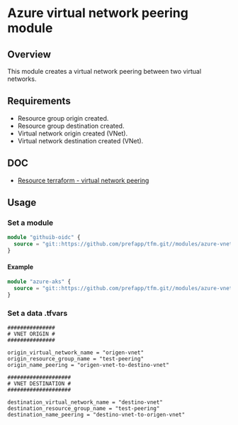 # Azure virtual network peering module

## Overview

This module creates a virtual network peering between two virtual networks.

## Requirements

- Resource group origin created.
- Resource group destination created.
- Virtual network origin created (VNet).
- Virtual network destination created (VNet).

## DOC

- [Resource terraform - virtual network peering](https://registry.terraform.io/providers/hashicorp/azurerm/latest/docs/resources/virtual_network_peering)

## Usage

### Set a module

```terraform
module "githuib-oidc" {
  source = "git::https://github.com/prefapp/tfm.git//modules/azure-vnet-peering?ref=<version>"
}
```

#### Example

```terraform
module "azure-aks" {
  source = "git::https://github.com/prefapp/tfm.git//modules/azure-vnet-peering?ref=v1.2.3"
}
```

### Set a data .tfvars

```hcl
###############
# VNET ORIGIN #
###############

origin_virtual_network_name = "origen-vnet"
origin_resource_group_name = "test-peering"
origin_name_peering = "origen-vnet-to-destino-vnet"

####################
# VNET DESTINATION #
####################

destination_virtual_network_name = "destino-vnet"
destination_resource_group_name = "test-peering"
destination_name_peering = "destino-vnet-to-origen-vnet"
```

